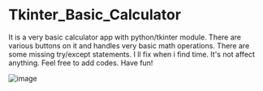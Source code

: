 # Tkinter_Basic_Calculator

It is a very basic calculator app with python/tkinter module.
There are various buttons on it and handles very basic math operations.
There are some missing try/except statements. I ll fix when i find time. It's not affect anything. 
Feel free to add codes. Have fun!

![image](https://user-images.githubusercontent.com/106562269/190603938-a1aa648a-ad0e-4816-b36d-0edc426af6ba.png)
